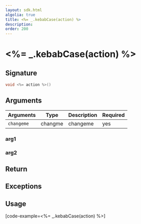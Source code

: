 ```yaml
---
layout: sdk.html
algolia: true
title: <%= _.kebabCase(action) %>
description:
order: 200
---
```


# <%= _.kebabCase(action) %>

## Signature

```cpp
void <%= action %>()
```

## Arguments

| Arguments    | Type    | Description | Required
|--------------|---------|-------------|----------
| ``changeme`` | changme | changeme    | yes

### __arg1__

### __arg2__

## Return

## Exceptions

## Usage

[code-example=<%= _.kebabCase(action) %>]
